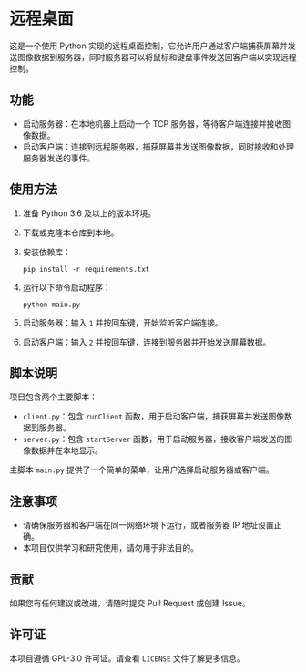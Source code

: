 # 远程桌面

这是一个使用 Python 实现的远程桌面控制，它允许用户通过客户端捕获屏幕并发送图像数据到服务器，同时服务器可以将鼠标和键盘事件发送回客户端以实现远程控制。

## 功能

- 启动服务器：在本地机器上启动一个 TCP 服务器，等待客户端连接并接收图像数据。
- 启动客户端：连接到远程服务器，捕获屏幕并发送图像数据，同时接收和处理服务器发送的事件。

## 使用方法

1. 准备 Python 3.6 及以上的版本环境。

2. 下载或克隆本仓库到本地。

3. 安装依赖库：

   ```
   pip install -r requirements.txt
   ```

4. 运行以下命令启动程序：

   ```
   python main.py
   ```

5. 启动服务器：输入 `1` 并按回车键，开始监听客户端连接。
6. 启动客户端：输入 `2` 并按回车键，连接到服务器并开始发送屏幕数据。

## 脚本说明

项目包含两个主要脚本：

- `client.py`：包含 `runClient` 函数，用于启动客户端，捕获屏幕并发送图像数据到服务器。
- `server.py`：包含 `startServer` 函数，用于启动服务器，接收客户端发送的图像数据并在本地显示。

主脚本 `main.py` 提供了一个简单的菜单，让用户选择启动服务器或客户端。

## 注意事项

- 请确保服务器和客户端在同一网络环境下运行，或者服务器 IP 地址设置正确。
- 本项目仅供学习和研究使用，请勿用于非法目的。

## 贡献

如果您有任何建议或改进，请随时提交 Pull Request 或创建 Issue。

## 许可证

本项目遵循 GPL-3.0 许可证。请查看 `LICENSE` 文件了解更多信息。


